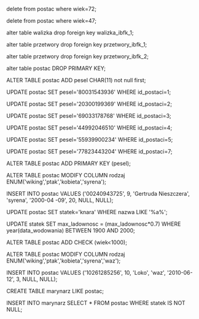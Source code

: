 delete from postac where wiek=72;

delete from postac where wiek=47;

alter table walizka drop foreign key walizka_ibfk_1;

alter table przetwory drop foreign key przetwory_ibfk_1;

alter table przetwory drop foreign key przetwory_ibfk_2;

alter table postac DROP  PRIMARY KEY;

ALTER TABLE postac ADD pesel CHAR(11) not null first;

UPDATE postac SET pesel='80031543936' WHERE id_postaci=1;

UPDATE postac SET pesel='20300199369' WHERE id_postaci=2;

UPDATE postac SET pesel='69033178768' WHERE id_postaci=3;

UPDATE postac SET pesel='44992046510' WHERE id_postaci=4;

UPDATE postac SET pesel='55939900234' WHERE id_postaci=5;

UPDATE postac SET pesel='77823443204' WHERE id_postaci=7;

ALTER TABLE postac ADD PRIMARY KEY (pesel);

ALTER TABLE postac MODIFY COLUMN rodzaj ENUM('wiking','ptak','kobieta','syrena');

INSERT INTO postac VALUES ('00240943725', 9, 'Gertruda Nieszczera', 'syrena', '2000-04
-09', 20, NULL, NULL);

UPDATE postac SET statek='knara' WHERE nazwa LIKE '%a%';

UPDATE statek SET max_ladownosc = (max_ladownosc*0.7) WHERE year(data_wodowania) BETWEEN 1900 AND 2000;

ALTER TABLE postac ADD CHECK (wiek<1000);

ALTER TABLE postac MODIFY COLUMN rodzaj ENUM('wiking','ptak','kobieta','syrena','waz');

INSERT INTO postac VALUES ('10261285256', 10, 'Loko', 'waz', '2010-06-12', 3, NULL, NULL);

CREATE TABLE marynarz LIKE postac;

INSERT INTO marynarz SELECT * FROM postac WHERE statek IS NOT NULL;
